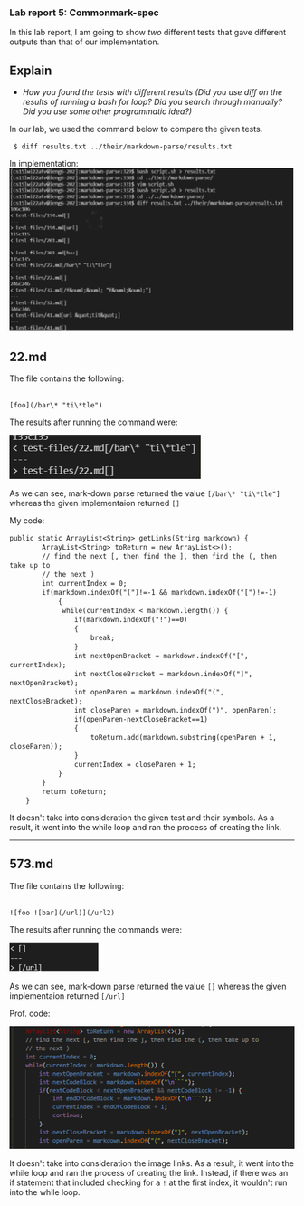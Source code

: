 ### Lab report 5: Commonmark-spec

In this lab report, I am going to show *two* different tests that gave different outputs than that of our implementation.

## Explain
- *How you found the tests with different results (Did you use diff on the results of running a bash for loop? Did you search through manually? Did you use some other programmatic idea?)*

In our lab, we used the command below to compare the given tests. 

```
 $ diff results.txt ../their/markdown-parse/results.txt
```

In implementation:
![image](lab5ss2.png)

## 22.md

The file contains the following:

```

[foo](/bar\* "ti\*tle")

```

The results after running the command were:

![image](lab5ss1.png)

As we can see, mark-down parse returned the value `[/bar\* "ti\*tle"]` whereas the given implementaion returned `[]`

My code:
```
public static ArrayList<String> getLinks(String markdown) {
        ArrayList<String> toReturn = new ArrayList<>();
        // find the next [, then find the ], then find the (, then take up to
        // the next )
        int currentIndex = 0;
        if(markdown.indexOf("(")!=-1 && markdown.indexOf("[")!=-1)
            {
             while(currentIndex < markdown.length()) {
                if(markdown.indexOf("!")==0)
                {
                    break;
                }
                int nextOpenBracket = markdown.indexOf("[", currentIndex);
                int nextCloseBracket = markdown.indexOf("]", nextOpenBracket);
                int openParen = markdown.indexOf("(", nextCloseBracket);
                int closeParen = markdown.indexOf(")", openParen);
                if(openParen-nextCloseBracket==1)
                {
                    toReturn.add(markdown.substring(openParen + 1, closeParen));
                }
                currentIndex = closeParen + 1;
            }
        }
        return toReturn;
    }
   ```
   
   It doesn't take into consideration the given test and their symbols. As a result, it went into the while loop and ran the process of creating the link. 
   
---

## 573.md

The file contains the following:
```

![foo ![bar](/url)](/url2)

```

The results after running the commands were:

![image](lab5ss3.png)

As we can see, mark-down parse returned the value `[]` whereas the given implementaion returned `[/url]`

Prof. code: 

![image](lab5ss4.png)

It doesn't take into consideration the image links. As a result, it went into the while loop and ran the process of creating the link. Instead, if there was an if statement that included checking for a `!` at the first index, it wouldn't run into the while loop.

